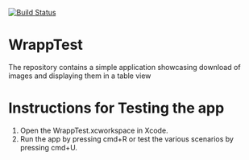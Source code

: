[![Build Status](https://travis-ci.org/NikantVohra/WrappTest.svg)](https://travis-ci.org/NikantVohra/WrappTest)

# WrappTest
The repository contains a simple application showcasing download of images and displaying them in a table view

# Instructions for Testing the app
1. Open the WrappTest.xcworkspace in Xcode.
2. Run the app by pressing cmd+R or test the various scenarios by pressing cmd+U.

